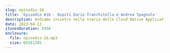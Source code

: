```yaml
---
slug: episodio-16
title: 'Episodio #16 - Ospiti Dario Tranchitella e Andrea Spagnolo'
description: Andiamo insietro nella storia delle Cloud Native Applications.
date: 2023-04-12
itunesDuration: 3456
enclosure:
  file: episodio-16.mp3
  size: 69161305
---
```

